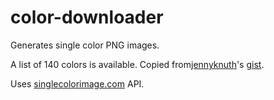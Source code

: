 # color-downloader

Generates single color PNG images.

A list of 140 colors is available. Copied from[jennyknuth](https://github.com/jennyknuth)'s [gist](https://gist.github.com/jennyknuth/e2d9ee930303d5a5fe8862c6e31819c5).

Uses [singlecolorimage.com](https://singlecolorimage.com/) API.